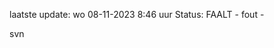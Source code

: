 laatste update: 
wo 08-11-2023  8:46   uur 
Status: FAALT - fout - 
<div class="service R">svn</div>